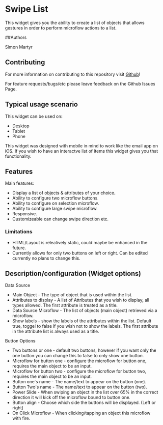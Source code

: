 # Swipe List

This widget gives you the ability to create a list of objects that allows gestures in order to perform microflow actions to a list. 

##Authors

Simon Martyr

## Contributing

For more information on contributing to this repository visit [Github](https://github.com/Finaps/swipeList)!

For feature requests/bugs/etc please leave feedback on the Github Issues Page.

## Typical usage scenario

This widget can be used on:
- Desktop 
- Tablet 
- Phone

This widget was designed with mobile in mind to work like the email app on iOS. If you wish to have an interactve list of items this widget gives you that functionality. 
 
## Features

Main features:

- Display a list of objects & attributes of your choice. 
- Ability to configure two microflow buttons.
- Ability to configure on selection microflow.
- Ability to configure large swipe microflow. 
- Responsive. 
- Customizeable can change swipe direction etc. 

### Limitations

 - HTML/Layout is releatively static, could maybe be enhanced in the future.
 - Currently allows for only two buttons on left or right. Can be edited currently no plans to change this. 

## Description/configuration (Widget options)

Data Source 

- Main Object - The type of object that is used within the list.
- Attributes to display - A list of Attributes that you wish to display, all types allowed. The first attribute is treated as a title. 
- Data Source Microflow - The list of objects (main object) retrieved via a microflow.
- Show labels - show the labels of the attributes within the list. Default true, toggel to false if you wish not to show the labels. The first attribute in the attribute list is always used as a title. 

Button Options

- Two buttons or one - default two buttons, however if you want only the one button you can change this to false to only show one button.
- Microflow for button one - configure the microflow for button one, requires the main object to be an input. 
- Microflow for button two - configure the microflow for button two, requires the main object to be an input. 
- Button one's name - The name/text to appear on the button (one).
- Button Two's name - The name/text to appear on the button (two).
- Power Slide - When swiping an object in the list over 65% in the correct direction it will kick off the microflow bound to button one.
- Button align - Choose which side the buttons will be displayed. (Left or right) 
- On Click Microflow - When clicking/tapping an object this microflow with fire. 

